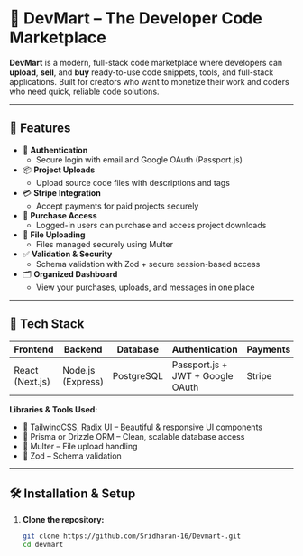 # 🛒 DevMart – The Developer Code Marketplace

**DevMart** is a modern, full-stack code marketplace where developers can **upload**, **sell**, and **buy** ready-to-use code snippets, tools, and full-stack applications. Built for creators who want to monetize their work and coders who need quick, reliable code solutions.

---

## 🚀 Features

- 🔐 **Authentication**
  - Secure login with email and Google OAuth (Passport.js)
- 📦 **Project Uploads**
  - Upload source code files with descriptions and tags
- 💳 **Stripe Integration**
  - Accept payments for paid projects securely
- 🧾 **Purchase Access**
  - Logged-in users can purchase and access project downloads
- 📁 **File Uploading**
  - Files managed securely using Multer
- ✅ **Validation & Security**
  - Schema validation with Zod + secure session-based access
- 🗂️ **Organized Dashboard**
  - View your purchases, uploads, and messages in one place

---

## 🧱 Tech Stack

| Frontend      | Backend        | Database      | Authentication    | Payments |
|---------------|----------------|----------------|--------------------|----------|
| React (Next.js) | Node.js (Express) | PostgreSQL     | Passport.js + JWT + Google OAuth | Stripe   |

**Libraries & Tools Used:**
- 🧰 TailwindCSS, Radix UI – Beautiful & responsive UI components
- 🔄 Prisma or Drizzle ORM – Clean, scalable database access
- 📂 Multer – File upload handling
- 🔐 Zod – Schema validation

---

## 🛠️ Installation & Setup

1. **Clone the repository:**
   ```bash
   git clone https://github.com/Sridharan-16/Devmart-.git
   cd devmart
